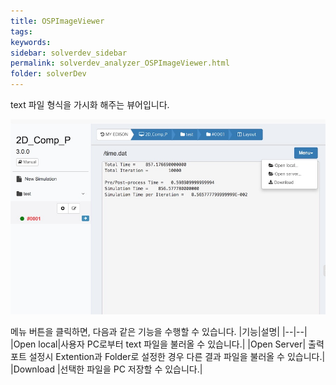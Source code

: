 ```yaml
---
title: OSPImageViewer
tags: 
keywords:
sidebar: solverdev_sidebar
permalink: solverdev_analyzer_OSPImageViewer.html
folder: solverDev
---
```


text 파일 형식을 가시화 해주는 뷰어입니다.



![OSPPlotViewer](/images/solverdev/07/osptext.jpg)

메뉴 버튼을 클릭하면, 다음과 같은 기능을 수행할 수 있습니다.
|기능|설명|
|--|--|
|Open local|사용자 PC로부터 text 파일을 불러올 수 있습니다.|
|Open Server| 출력포트 설정시 Extention과 Folder로 설정한 경우 다른 결과 파일을 불러올 수 있습니다.|
|Download |선택한 파일을 PC 저장할 수 있습니다.|
